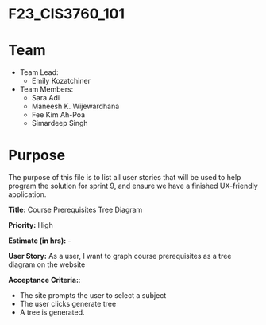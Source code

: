 # F23_CIS3760_101

# Team

-   Team Lead:
    -   Emily Kozatchiner
-   Team Members:
    -   Sara Adi
    -   Maneesh K. Wijewardhana
    -   Fee Kim Ah-Poa
    -   Simardeep Singh

# Purpose

The purpose of this file is to list all user stories that will be used to help program the solution for sprint 9, and ensure we have a finished UX-friendly application.

<!-- Sample User Story -->

**Title:** Course Prerequisites Tree Diagram

**Priority:** High

**Estimate (in hrs):** -

**User Story:**  As a user, I want to graph course prerequisites as a tree diagram on the website

**Acceptance Criteria:**:

-   The site prompts the user to select a subject
-   The user clicks generate tree
-   A tree is generated.
